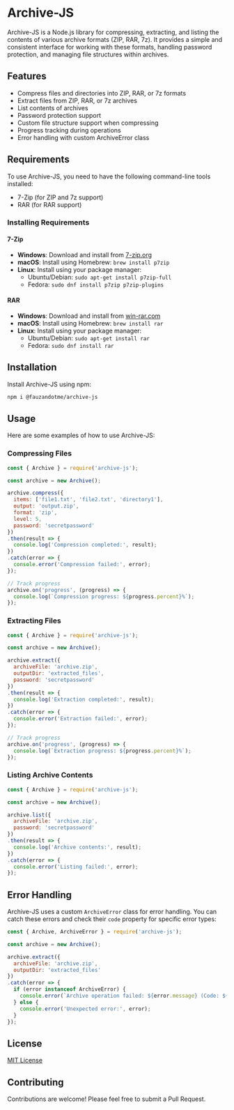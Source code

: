 # Archive-JS

Archive-JS is a Node.js library for compressing, extracting, and listing the contents of various archive formats (ZIP, RAR, 7z). It provides a simple and consistent interface for working with these formats, handling password protection, and managing file structures within archives.

## Features

- Compress files and directories into ZIP, RAR, or 7z formats
- Extract files from ZIP, RAR, or 7z archives
- List contents of archives
- Password protection support
- Custom file structure support when compressing
- Progress tracking during operations
- Error handling with custom ArchiveError class

## Requirements

To use Archive-JS, you need to have the following command-line tools installed:

- 7-Zip (for ZIP and 7z support)
- RAR (for RAR support)

### Installing Requirements

#### 7-Zip

- **Windows**: Download and install from [7-zip.org](https://www.7-zip.org/)
- **macOS**: Install using Homebrew: `brew install p7zip`
- **Linux**: Install using your package manager:
  - Ubuntu/Debian: `sudo apt-get install p7zip-full`
  - Fedora: `sudo dnf install p7zip p7zip-plugins`

#### RAR

- **Windows**: Download and install from [win-rar.com](https://www.win-rar.com/)
- **macOS**: Install using Homebrew: `brew install rar`
- **Linux**: Install using your package manager:
  - Ubuntu/Debian: `sudo apt-get install rar`
  - Fedora: `sudo dnf install rar`

## Installation

Install Archive-JS using npm:

```bash
npm i @fauzandotme/archive-js
```

## Usage

Here are some examples of how to use Archive-JS:

### Compressing Files

```javascript
const { Archive } = require('archive-js');

const archive = new Archive();

archive.compress({
  items: ['file1.txt', 'file2.txt', 'directory1'],
  output: 'output.zip',
  format: 'zip',
  level: 5,
  password: 'secretpassword'
})
.then(result => {
  console.log('Compression completed:', result);
})
.catch(error => {
  console.error('Compression failed:', error);
});

// Track progress
archive.on('progress', (progress) => {
  console.log(`Compression progress: ${progress.percent}%`);
});
```

### Extracting Files

```javascript
const { Archive } = require('archive-js');

const archive = new Archive();

archive.extract({
  archiveFile: 'archive.zip',
  outputDir: 'extracted_files',
  password: 'secretpassword'
})
.then(result => {
  console.log('Extraction completed:', result);
})
.catch(error => {
  console.error('Extraction failed:', error);
});

// Track progress
archive.on('progress', (progress) => {
  console.log(`Extraction progress: ${progress.percent}%`);
});
```

### Listing Archive Contents

```javascript
const { Archive } = require('archive-js');

const archive = new Archive();

archive.list({
  archiveFile: 'archive.zip',
  password: 'secretpassword'
})
.then(result => {
  console.log('Archive contents:', result);
})
.catch(error => {
  console.error('Listing failed:', error);
});
```

## Error Handling

Archive-JS uses a custom `ArchiveError` class for error handling. You can catch these errors and check their `code` property for specific error types:

```javascript
const { Archive, ArchiveError } = require('archive-js');

const archive = new Archive();

archive.extract({
  archiveFile: 'archive.zip',
  outputDir: 'extracted_files'
})
.catch(error => {
  if (error instanceof ArchiveError) {
    console.error(`Archive operation failed: ${error.message} (Code: ${error.code})`);
  } else {
    console.error('Unexpected error:', error);
  }
});
```

## License

[MIT License](LICENSE)

## Contributing

Contributions are welcome! Please feel free to submit a Pull Request.
